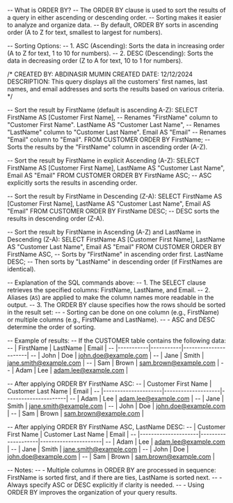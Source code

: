 -- What is ORDER BY?
-- The ORDER BY clause is used to sort the results of a query in either ascending or descending order.
-- Sorting makes it easier to analyze and organize data.
-- By default, ORDER BY sorts in ascending order (A to Z for text, smallest to largest for numbers).

-- Sorting Options:
-- 1. ASC (Ascending): Sorts the data in increasing order (A to Z for text, 1 to 10 for numbers).
-- 2. DESC (Descending): Sorts the data in decreasing order (Z to A for text, 10 to 1 for numbers).

/*
CREATED BY: ABDINASIR MUMIN
CREATED DATE: 12/12/2024
DESCRIPTION: This query displays all the customers' first names, last names, and email addresses 
and sorts the results based on various criteria.
*/

-- Sort the result by FirstName (default is ascending A-Z):
SELECT 
    FirstName AS [Customer First Name],  -- Renames "FirstName" column to "Customer First Name".
    LastName AS "Customer Last Name",   -- Renames "LastName" column to "Customer Last Name".
    Email AS "Email"                    -- Renames "Email" column to "Email".
FROM CUSTOMER
ORDER BY FirstName;                     -- Sorts the results by the "FirstName" column in ascending order (A-Z).

-- Sort the result by FirstName in explicit Ascending (A-Z):
SELECT 
    FirstName AS [Customer First Name], 
    LastName AS "Customer Last Name",
    Email AS "Email"
FROM CUSTOMER
ORDER BY FirstName ASC;                 -- ASC explicitly sorts the results in ascending order.

-- Sort the result by FirstName in Descending (Z-A):
SELECT 
    FirstName AS [Customer First Name], 
    LastName AS "Customer Last Name",
    Email AS "Email"
FROM CUSTOMER
ORDER BY FirstName DESC;                -- DESC sorts the results in descending order (Z-A).

-- Sort the result by FirstName in Ascending (A-Z) and LastName in Descending (Z-A):
SELECT 
    FirstName AS [Customer First Name], 
    LastName AS "Customer Last Name",
    Email AS "Email"
FROM CUSTOMER
ORDER BY 
    FirstName ASC,                      -- Sorts by "FirstName" in ascending order first.
    LastName DESC;                      -- Then sorts by "LastName" in descending order (if FirstNames are identical).

-- Explanation of the SQL commands above:
-- 1. The SELECT clause retrieves the specified columns: FirstName, LastName, and Email.
-- 2. Aliases (`AS`) are applied to make the column names more readable in the output.
-- 3. The ORDER BY clause specifies how the rows should be sorted in the result set:
--    - Sorting can be done on one column (e.g., FirstName) or multiple columns (e.g., FirstName and LastName).
--    - ASC and DESC determine the order of sorting.

-- Example of results:
-- If the CUSTOMER table contains the following data:
-- | FirstName | LastName  | Email                |
-- |-----------|-----------|----------------------|
-- | John      | Doe       | john.doe@example.com |
-- | Jane      | Smith     | jane.smith@example.com |
-- | Sam       | Brown     | sam.brown@example.com |
-- | Adam      | Lee       | adam.lee@example.com |

-- After applying ORDER BY FirstName ASC:
-- | Customer First Name | Customer Last Name | Email                |
-- |---------------------|--------------------|----------------------|
-- | Adam                | Lee                | adam.lee@example.com |
-- | Jane                | Smith              | jane.smith@example.com |
-- | John                | Doe                | john.doe@example.com |
-- | Sam                 | Brown              | sam.brown@example.com |

-- After applying ORDER BY FirstName ASC, LastName DESC:
-- | Customer First Name | Customer Last Name | Email                |
-- |---------------------|--------------------|----------------------|
-- | Adam                | Lee                | adam.lee@example.com |
-- | Jane                | Smith              | jane.smith@example.com |
-- | John                | Doe                | john.doe@example.com |
-- | Sam                 | Brown              | sam.brown@example.com |

-- Notes:
-- - Multiple columns in ORDER BY are processed in sequence: FirstName is sorted first, and if there are ties, LastName is sorted next.
-- - Always specify ASC or DESC explicitly if clarity is needed.
-- - Using ORDER BY improves the organization of your query results.
